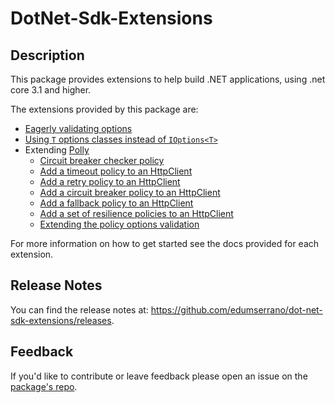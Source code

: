 # DotNet-Sdk-Extensions

## Description

This package provides extensions to help build .NET applications, using .net core 3.1 and higher.

The extensions provided by this package are:

* [Eagerly validating options](https://github.com/edumserrano/dot-net-sdk-extensions/blob/main/docs/configuration/options-eagerly-validation.md)
* [Using `T` options classes instead of `IOptions<T>`](https://github.com/edumserrano/dot-net-sdk-extensions/blob/main/docs/configuration/options-without-IOptions.md)
* Extending [Polly](https://github.com/App-vNext/Polly)
  * [Circuit breaker checker policy](https://github.com/edumserrano/dot-net-sdk-extensions/blob/main/docs/polly/circuit-breaker-checker-policy.md)
  * [Add a timeout policy to an HttpClient](https://github.com/edumserrano/dot-net-sdk-extensions/blob/main/docs/polly/httpclient-with-timeout-policy.md)
  * [Add a retry policy to an HttpClient](https://github.com/edumserrano/dot-net-sdk-extensions/blob/main/docs/polly/httpclient-with-retry-policy.md)
  * [Add a circuit breaker policy to an HttpClient](https://github.com/edumserrano/dot-net-sdk-extensions/blob/main/docs/polly/httpclient-with-circuit-breaker-policy.md)
  * [Add a fallback policy to an HttpClient](https://github.com/edumserrano/dot-net-sdk-extensions/blob/main/docs/polly/httpclient-with-fallback-policy.md)
  * [Add a set of resilience policies to an HttpClient](https://github.com/edumserrano/dot-net-sdk-extensions/blob/main/docs/polly/httpclient-with-resilience-policies.md)
  * [Extending the policy options validation](https://github.com/edumserrano/dot-net-sdk-extensions/blob/main/docs/polly/extending-policy-options-validation.md)

For more information on how to get started see the docs provided for each extension.

## Release Notes

You can find the release notes at: https://github.com/edumserrano/dot-net-sdk-extensions/releases.

## Feedback

If you'd like to contribute or leave feedback please open an issue on the [package's repo](https://github.com/edumserrano/dot-net-sdk-extensions).
